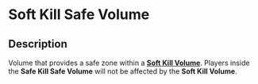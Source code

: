 # Soft Kill Safe Volume

## Description

Volume that provides a safe zone within a [**Soft Kill Volume**](soft-kill-volume.md). Players inside the **Safe Kill Safe Volume** will not be affected by the **Soft Kill Volume**.
